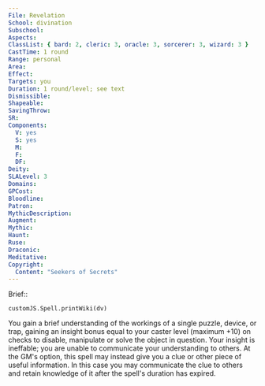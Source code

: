 ```yaml
---
File: Revelation
School: divination
Subschool: 
Aspects: 
ClassList: { bard: 2, cleric: 3, oracle: 3, sorcerer: 3, wizard: 3 }
CastTime: 1 round
Range: personal
Area: 
Effect: 
Targets: you
Duration: 1 round/level; see text
Dismissible: 
Shapeable: 
SavingThrow: 
SR: 
Components:
  V: yes
  S: yes
  M: 
  F: 
  DF: 
Deity: 
SLALevel: 3
Domains: 
GPCost: 
Bloodline: 
Patron: 
MythicDescription: 
Augment: 
Mythic: 
Haunt: 
Ruse: 
Draconic: 
Meditative: 
Copyright:
  Content: "Seekers of Secrets"
---
```

Brief:: 

```dataviewjs
customJS.Spell.printWiki(dv)
```

You gain a brief understanding of the workings of a single puzzle, device, or trap, gaining an insight bonus equal to your caster level (maximum +10) on checks to disable, manipulate or solve the object in question. Your insight is ineffable; you are unable to communicate your understanding to others.  At the GM's option, this spell may instead give you a clue or other piece of useful information. In this case you may communicate the clue to others and retain knowledge of it after the spell's duration has expired.
